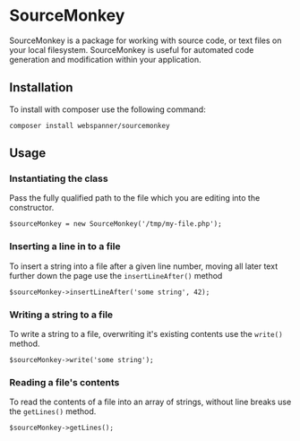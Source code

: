# SourceMonkey

SourceMonkey is a package for working with source code, or text files on your local filesystem. SourceMonkey is useful for automated code generation and modification within your application.

## Installation

To install with composer use the following command:

    composer install webspanner/sourcemonkey

## Usage

### Instantiating the class

Pass the fully qualified path to the file which you are editing into the constructor.

    $sourceMonkey = new SourceMonkey('/tmp/my-file.php');

### Inserting a line in to a file

To insert a string into a file after a given line number, moving all later text further down the page use the `insertLineAfter()` method

    $sourceMonkey->insertLineAfter('some string', 42);

### Writing a string to a file

To write a string to a file, overwriting it's existing contents use the `write()` method.

    $sourceMonkey->write('some string');

### Reading a file's contents

To read the contents of a file into an array of strings, without line breaks use the `getLines()` method.

    $sourceMonkey->getLines();

